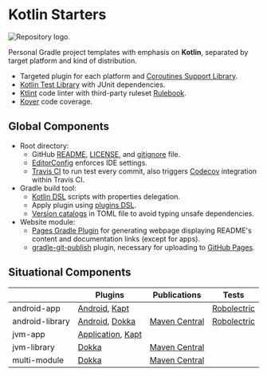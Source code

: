 # Kotlin Starters

![Repository logo.](https://github.com/hendraanggrian/kotlin-starters/raw/assets/logo.png)

Personal Gradle project templates with emphasis on **Kotlin**, separated by
target platform and kind of distribution.

- Targeted plugin for each platform and [Coroutines Support Library](https://github.com/Kotlin/kotlinx.coroutines/).
- [Kotlin Test Library](https://kotlinlang.org/api/latest/kotlin.test/) with
  JUnit dependencies.
- [Ktlint](https://github.com/pinterest/ktlint/) code linter with third-party
  ruleset [Rulebook](https://github.com/hendraanggrian/rulebook/).
- [Kover](https://github.com/Kotlin/kotlinx-kover/) code coverage.

## Global Components

- Root directory:
  - GitHub [README](https://docs.github.com/en/repositories/managing-your-repositorys-settings-and-features/customizing-your-repository/about-readmes/),
    [LICENSE](https://docs.github.com/en/repositories/managing-your-repositorys-settings-and-features/customizing-your-repository/licensing-a-repository/),
    and [gitignore](https://docs.github.com/en/get-started/getting-started-with-git/ignoring-files/)
    file.
  - [EditorConfig](https://editorconfig.org/) enforces IDE settings.
  - [Travis CI](https://travis-ci.com/) to run test every commit, also triggers
    [Codecov](https://about.codecov.io/) integration within Travis CI.
- Gradle build tool:
  - [Kotlin DSL](https://docs.gradle.org/current/userguide/kotlin_dsl.html)
    scripts with properties delegation.
  - Apply plugin using [plugins DSL](https://docs.gradle.org/current/userguide/plugins.html).
  - [Version catalogs](https://docs.gradle.org/current/userguide/platforms.html)
    in TOML file to avoid typing unsafe dependencies.
- Website module:
  - [Pages Gradle Plugin](https://github.com/hendraanggrian/pages-gradle-plugin/)
    for generating webpage displaying README's content and documentation links
    (except for apps).
  - [gradle-git-publish](https://github.com/ajoberstar/gradle-git-publish/)
    plugin, necessary for uploading to [GitHub Pages](https://pages.github.com/).

## Situational Components

| | Plugins | Publications | Tests |
| --- | --- | --- | --- |
| android-app | [Android], [Kapt] | | [Robolectric] |
| android-library | [Android], [Dokka] | [Maven Central] | [Robolectric] |
| jvm-app | [Application], [Kapt] | | |
| jvm-library | [Dokka] | [Maven Central] | |
| multi-module | [Dokka] | [Maven Central] | |

[Dokka]: https://github.com/Kotlin/dokka/
[Kapt]: https://kotlinlang.org/docs/kapt.html
[Application]: https://docs.gradle.org/current/userguide/application_plugin.html
[Android]: https://developer.android.com/studio/build/
[Maven Central]: https://search.maven.org/
[Robolectric]: http://robolectric.org/
